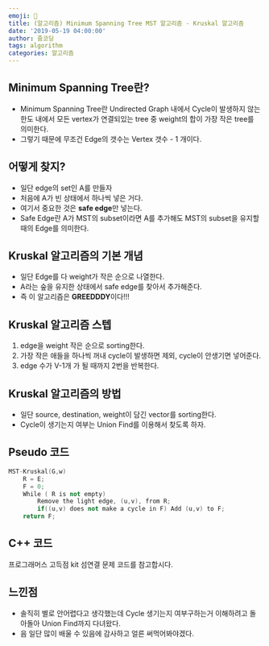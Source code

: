 ```yaml
---
emoji: 💪
title: (알고리즘) Minimum Spanning Tree MST 알고리즘 - Kruskal 알고리즘
date: '2019-05-19 04:00:00'
author: 줌코딩
tags: algorithm
categories: 알고리즘
---
```


## Minimum Spanning Tree란?

- Minimum Spanning Tree란 Undirected Graph 내에서 Cycle이 발생하지 않는 한도 내에서 모든 vertex가 연결되있는 tree 중 weight의 합이 가장 작은 tree를 의미한다.
- 그렇기 때문에 무조건 Edge의 갯수는 Vertex 갯수 - 1 개이다.

## 어떻게 찾지?

- 일단 edge의 set인 A를 만들자
- 처음에 A가 빈 상태에서 하나씩 넣은 거다.
- 여기서 중요한 것은 **safe edge**만 넣는다.
- Safe Edge란 A가 MST의 subset이라면 A를 추가해도 MST의 subset을 유지할 때의 Edge를 의미한다.

## Kruskal 알고리즘의 기본 개념

- 일단 Edge를 다 weight가 작은 순으로 나열한다.
- A라는 숲을 유지한 상태에서 safe edge를 찾아서 추가해준다.
- 즉 이 알고리즘은 **GREEDDDY**이다!!!

## Kruskal 알고리즘 스텝

1. edge을 weight 작은 순으로 sorting한다.
2. 가장 작은 애들을 하나씩 꺼내 cycle이 발생하면 제외, cycle이 안생기면 넣어준다.
3. edge 수가 V-1개 가 될 때까지 2번을 반복한다.

## Kruskal 알고리즘의 방법

- 일단 source, destination, weight이 담긴 vector를 sorting한다.
- Cycle이 생기는지 여부는 Union Find를 이용해서 찾도록 하자.

## Pseudo 코드

```cpp
MST-Kruskal(G,w)
    R = E;
    F = 0;
    While ( R is not empty)
        Remove the light edge, (u,v), from R;
        if((u,v) does not make a cycle in F) Add (u,v) to F;
    return F;
```

## C++ 코드

프로그래머스 고득점 kit 섬연결 문제 코드를 참고합시다.

## 느낀점

- 솔직히 별로 안어렵다고 생각했는데 Cycle 생기는지 여부구하는거 이해하려고 돌아돌아 Union Find까지 다녀왔다.
- 음 일단 많이 배울 수 있음에 감사하고 얼른 써먹어봐야겠다.
